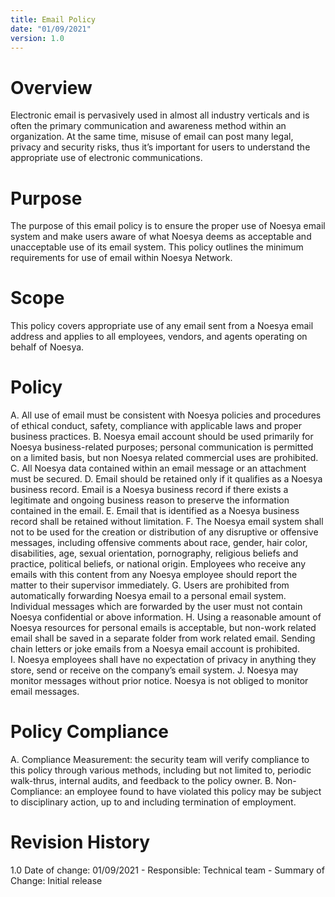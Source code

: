 ```yaml
---
title: Email Policy
date: "01/09/2021"
version: 1.0
---
```

# Overview
Electronic email is pervasively used in almost all industry verticals and is often the primary communication and awareness method within an organization. At the same time, misuse of email can post many legal, privacy and security risks, thus it’s important for users to understand the appropriate use of electronic communications.

# Purpose
The purpose of this email policy is to ensure the proper use of Noesya email system and make users aware of what Noesya deems as acceptable and unacceptable use of its email system. This policy outlines the minimum requirements for use of email within Noesya Network.

# Scope
This policy covers appropriate use of any email sent from a Noesya email address and applies to all employees, vendors, and agents operating on behalf of Noesya.

# Policy
A. All use of email must be consistent with Noesya policies and procedures of ethical conduct, safety, compliance with applicable laws and proper business practices.
B. Noesya email account should be used primarily for Noesya business-related purposes; personal communication is permitted on a limited basis, but non Noesya  related commercial uses are prohibited.
C. All Noesya data contained within an email message or an attachment must be secured.
D. Email should be retained only if it qualifies as a Noesya business record. Email is a Noesya business record if there exists a legitimate and ongoing business reason to preserve the information contained in the email.
E. Email that is identified as a Noesya business record shall be retained without limitation.
F. The Noesya email system shall not to be used for the creation or distribution of any disruptive or offensive messages, including offensive comments about race, gender, hair color, disabilities, age, sexual orientation, pornography, religious beliefs and practice, political beliefs, or national origin. Employees who receive any emails with this content from any Noesya employee should report the matter to their supervisor immediately.
G. Users are prohibited from automatically forwarding Noesya email to a personal email system.  Individual messages which are forwarded by the user must not contain Noesya confidential or above information.
H. Using a reasonable amount of Noesya resources for personal emails is acceptable, but non-work related email shall be saved in a separate folder from work related email.  Sending chain letters or joke emails from a Noesya email account is prohibited.  
I. Noesya employees shall have no expectation of privacy in anything they store, send or receive on the company’s email system.
J. Noesya may monitor messages without prior notice. Noesya is not obliged to monitor email messages.

# Policy Compliance
A. Compliance Measurement: the security team will verify compliance to this policy through various methods, including but not limited to, periodic walk-thrus, internal audits, and feedback to the policy owner.
B. Non-Compliance: an employee found to have violated this policy may be subject to disciplinary action, up to and including termination of employment.

# Revision History
1.0 Date of change: 01/09/2021 - Responsible: Technical team - Summary of Change: Initial release
